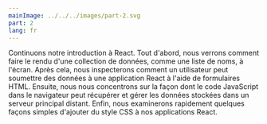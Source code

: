 ```yaml
---
mainImage: ../../../images/part-2.svg
part: 2
lang: fr
---
```


<div class="intro">

Continuons notre introduction à React. Tout d'abord, nous verrons comment faire le rendu d'une collection de données, comme une liste de noms, à l'écran. Après cela, nous inspecterons comment un utilisateur peut soumettre des données à une application React à l'aide de formulaires HTML. Ensuite, nous nous concentrons sur la façon dont le code JavaScript dans le navigateur peut récupérer et gérer les données stockées dans un serveur principal distant. Enfin, nous examinerons rapidement quelques façons simples d'ajouter du style CSS à nos applications React.
</div>